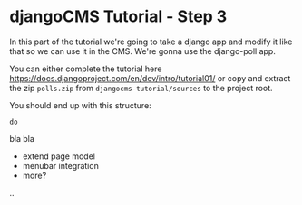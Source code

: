 djangoCMS Tutorial - Step 3
===========================
In this part of the tutorial we're going to take a django app and modify it like that so we can use it in the CMS. We're gonna use the django-poll app.

You can either complete the tutorial here <https://docs.djangoproject.com/en/dev/intro/tutorial01/> or copy and extract the zip `polls.zip` from `djangocms-tutorial/sources` to the project root.

You should end up with this structure:

```
do
```


bla bla

* extend page model
* menubar integration
* more?

..
